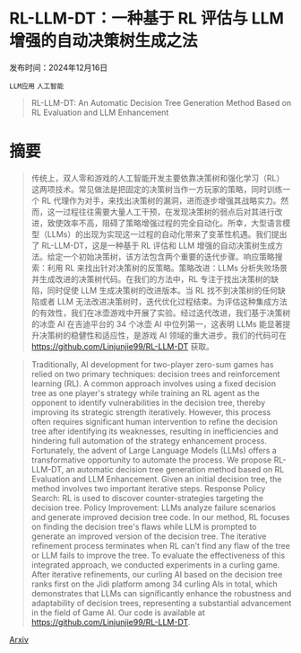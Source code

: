 # RL-LLM-DT：一种基于 RL 评估与 LLM 增强的自动决策树生成之法

发布时间：2024年12月16日

`LLM应用` `人工智能`

> RL-LLM-DT: An Automatic Decision Tree Generation Method Based on RL Evaluation and LLM Enhancement

# 摘要

> 传统上，双人零和游戏的人工智能开发主要依靠决策树和强化学习（RL）这两项技术。常见做法是把固定的决策树当作一方玩家的策略，同时训练一个 RL 代理作为对手，来找出决策树的漏洞，进而逐步增强其战略实力。然而，这一过程往往需要大量人工干预，在发现决策树的弱点后对其进行改进，致使效率不高，阻碍了策略增强过程的完全自动化。所幸，大型语言模型（LLMs）的出现为实现这一过程的自动化带来了变革性机遇。我们提出了 RL-LLM-DT，这是一种基于 RL 评估和 LLM 增强的自动决策树生成方法。给定一个初始决策树，该方法包含两个重要的迭代步骤。响应策略搜索：利用 RL 来找出针对决策树的反策略。策略改进：LLMs 分析失败场景并生成改进的决策树代码。在我们的方法中，RL 专注于找出决策树的缺陷，同时促使 LLM 生成决策树的改进版本。当 RL 找不到决策树的任何缺陷或者 LLM 无法改进决策树时，迭代优化过程结束。为评估这种集成方法的有效性，我们在冰壶游戏中开展了实验。经过迭代改进，我们基于决策树的冰壶 AI 在吉迪平台的 34 个冰壶 AI 中位列第一，这表明 LLMs 能显著提升决策树的稳健性和适应性，是游戏 AI 领域的重大进步。我们的代码可在 https://github.com/Linjunjie99/RL-LLM-DT 获取。

> Traditionally, AI development for two-player zero-sum games has relied on two primary techniques: decision trees and reinforcement learning (RL). A common approach involves using a fixed decision tree as one player's strategy while training an RL agent as the opponent to identify vulnerabilities in the decision tree, thereby improving its strategic strength iteratively. However, this process often requires significant human intervention to refine the decision tree after identifying its weaknesses, resulting in inefficiencies and hindering full automation of the strategy enhancement process. Fortunately, the advent of Large Language Models (LLMs) offers a transformative opportunity to automate the process. We propose RL-LLM-DT, an automatic decision tree generation method based on RL Evaluation and LLM Enhancement. Given an initial decision tree, the method involves two important iterative steps. Response Policy Search: RL is used to discover counter-strategies targeting the decision tree. Policy Improvement: LLMs analyze failure scenarios and generate improved decision tree code. In our method, RL focuses on finding the decision tree's flaws while LLM is prompted to generate an improved version of the decision tree. The iterative refinement process terminates when RL can't find any flaw of the tree or LLM fails to improve the tree. To evaluate the effectiveness of this integrated approach, we conducted experiments in a curling game. After iterative refinements, our curling AI based on the decision tree ranks first on the Jidi platform among 34 curling AIs in total, which demonstrates that LLMs can significantly enhance the robustness and adaptability of decision trees, representing a substantial advancement in the field of Game AI. Our code is available at https://github.com/Linjunjie99/RL-LLM-DT.

[Arxiv](https://arxiv.org/abs/2412.11417)